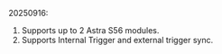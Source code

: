 20250916: 
1. Supports up to 2 Astra S56 modules.
2. Supports Internal Trigger and external trigger sync.